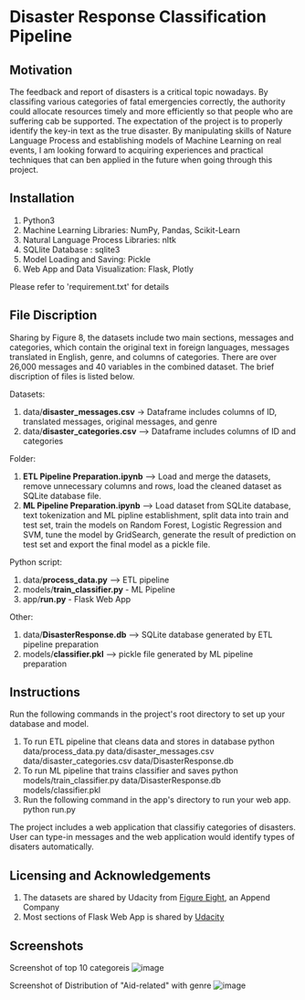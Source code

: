 
# Disaster Response Classification Pipeline

## Motivation

The feedback and report of disasters is a critical topic nowadays. By classifing various categories of fatal emergencies correctly, the authority could allocate resources timely and more efficiently so that people who are suffering cab be supported. The expectation of the project is to properly identify the key-in text as the true disaster.
By manipulating skills of Nature Language Process and establishing models of Machine Learning on real events, I am looking forward to acquiring experiences and practical techniques that can ben applied in the future when going through this project.

## Installation

1. Python3
2. Machine Learning Libraries: NumPy, Pandas, Scikit-Learn
3. Natural Language Process Libraries: nltk
4. SQLlite Database : sqlite3
5. Model Loading and Saving: Pickle
6. Web App and Data Visualization: Flask, Plotly

Please refer to 'requirement.txt' for details

## File Discription

Sharing by Figure 8, the datasets include two main sections, messages and categories, which contain the original text in foreign languages, messages translated in English, genre, and columns of categories. There are over 26,000 messages and 40 variables in the combined dataset. The brief discription of files is listed below.

Datasets:
1. data/**disaster_messages.csv** -> Dataframe includes columns of ID, translated messages, original messages, and genre
2. data/**disaster_categories.csv** --> Dataframe includes columns of ID and categories

Folder:
1. **ETL Pipeline Preparation.ipynb** --> Load and merge the datasets, remove unnecessary columns and rows, load the cleaned dataset as SQLite database file.
2. **ML Pipeline Preparation.ipynb** --> Load dataset from SQLite database, text tokenization and ML pipline establishment, split data into train and test set, train the models on Random Forest, Logistic Regression and SVM, tune the model by GridSearch, generate the result of prediction on test set and export the final model as a pickle file.

Python script:
1. data/**process_data.py** --> ETL pipeline
2. models/**train_classifier.py** - ML Pipeline
3. app/**run.py** - Flask Web App

Other: 
1. data/**DisasterResponse.db** --> SQLite database generated by ETL pipeline preparation
2. models/**classifier.pkl** --> pickle file generated by ML pipeline preparation

## Instructions

Run the following commands in the project's root directory to set up your database and model.

1. To run ETL pipeline that cleans data and stores in database python data/process_data.py data/disaster_messages.csv data/disaster_categories.csv data/DisasterResponse.db
2. To run ML pipeline that trains classifier and saves python models/train_classifier.py data/DisasterResponse.db models/classifier.pkl
3. Run the following command in the app's directory to run your web app. python run.py

The project includes a web application that classifiy categories of disasters. User can type-in messages and the web application would identify types of disaters automatically.


## Licensing and Acknowledgements
1. The datasets are shared by Udacity from [Figure Eight](https://appen.com/#customers), an Append Company
2. Most sections of Flask Web App is shared by [Udacity](https://www.udacity.com/)

## Screenshots

Screenshot of top 10 categoreis
![image](https://github.com/ezman1105/Data-Scientist----DisasterResponsePipeline/blob/03204a64a7d5d948bddf3f64b4821f38d715b49e/Images/top10categories.png)

Screenshot of Distribution of "Aid-related" with genre
![image](https://github.com/ezman1105/Data-Scientist----DisasterResponsePipeline/blob/f214c2c840186cf73c5ba80bfabfe294765079cd/Images/aidrelated.png)


